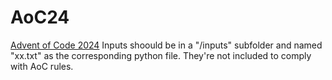 # AoC24
[Advent of Code 2024](https://adventofcode.com/)
Inputs shoould be in a "/inputs" subfolder and named "xx.txt" as the corresponding python file. They're not included to comply with AoC rules.
